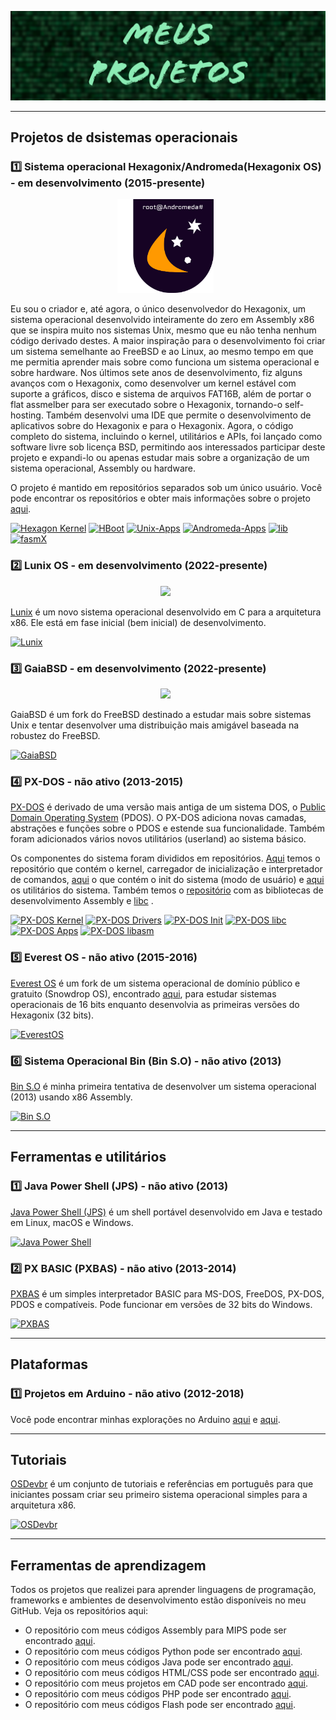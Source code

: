 [![Header](https://raw.githubusercontent.com/felipenlunkes/felipenlunkes/master/projects.pt.png "Header")](https://github.com/felipenlunkes)

<hr>

## Projetos de dsistemas operacionais

### 1️⃣ Sistema operacional Hexagonix/Andromeda(Hexagonix OS) - em desenvolvimento (2015-presente)

<p align='center'>
<a href="https://github.com/hexagonix"><img height="150" src="https://github.com/hexagonix/Doc/blob/main/Img/Hexagonix.png"></a>&nbsp;&nbsp;
</p>

Eu sou o criador e, até agora, o único desenvolvedor do Hexagonix, um sistema operacional desenvolvido inteiramente do zero em Assembly x86 que se inspira muito nos sistemas Unix, mesmo que eu não tenha nenhum código derivado destes. A maior inspiração para o desenvolvimento foi criar um sistema semelhante ao FreeBSD e ao Linux, ao mesmo tempo em que me permitia aprender mais sobre como funciona um sistema operacional e sobre hardware. Nos últimos sete anos de desenvolvimento, fiz alguns avanços com o Hexagonix, como desenvolver um kernel estável com suporte a gráficos, disco e sistema de arquivos FAT16B, além de portar o flat assmelber para ser executado sobre o Hexagonix, tornando-o self-hosting. Também desenvolvi uma IDE que permite o desenvolvimento de aplicativos sobre do Hexagonix e para o Hexagonix. Agora, o código completo do sistema, incluindo o kernel, utilitários e APIs, foi lançado como software livre sob licença BSD, permitindo aos interessados ​​participar deste projeto e expandi-lo ou apenas estudar mais sobre a organização de um sistema operacional, Assembly ou hardware.

O projeto é mantido em repositórios separados sob um único usuário. Você pode encontrar os repositórios e obter mais informações sobre o projeto [aqui](https://github.com/hexagonix/).

[![Hexagon Kernel](https://github-readme-stats.vercel.app/api/pin/?username=Hexagonix&repo=Hexagon&theme=dark)](https://github.com/hexagonix/Hexagon)
[![HBoot](https://github-readme-stats.vercel.app/api/pin/?username=Hexagonix&repo=HBoot&theme=dark)](https://github.com/hexagonix/Hboot)
[![Unix-Apps](https://github-readme-stats.vercel.app/api/pin/?username=Hexagonix&repo=unix-apps&theme=dark)](https://github.com/hexagonix/unix-apps)
[![Andromeda-Apps](https://github-readme-stats.vercel.app/api/pin/?username=Hexagonix&repo=andromeda-apps&theme=dark)](https://github.com/hexagonix/andromeda-apps)
[![lib](https://github-readme-stats.vercel.app/api/pin/?username=Hexagonix&repo=lib&theme=dark)](https://github.com/hexagonix/lib)
[![fasmX](https://github-readme-stats.vercel.app/api/pin/?username=Hexagonix&repo=fasmx&theme=dark)](https://github.com/hexagonix/fasmx)

### 2️⃣ Lunix OS - em desenvolvimento (2022-presente)

<p align='center'>
<a href="https://github.com/felipenlunkes/lunix"><img height="100" src="https://github.com/felipenlunkes/lunix/blob/main/Doc/header.gif"></a>&nbsp;&nbsp;
</p>

[Lunix](http://github.com/felipenlunkes/lunix) é um novo sistema operacional desenvolvido em C para a arquitetura x86. Ele está em fase inicial (bem inicial) de desenvolvimento.

[![Lunix](https://github-readme-stats.vercel.app/api/pin/?username=felipenlunkes&repo=lunix&theme=dark)](https://github.com/felipenlunkes/lunix)

### 3️⃣ GaiaBSD - em desenvolvimento (2022-presente)

<p align='center'>
<a href="https://github.com/felipenlunkes/GaiaBSD"><img height="150" src="https://github.com/simple-icons/simple-icons/blob/develop/icons/freebsd.svg"></a>&nbsp;&nbsp;
</p>

GaiaBSD é um fork do FreeBSD destinado a estudar mais sobre sistemas Unix e tentar desenvolver uma distribuição mais amigável baseada na robustez do FreeBSD.

[![GaiaBSD](https://github-readme-stats.vercel.app/api/pin/?username=felipenlunkes&repo=GaiaBSD&theme=dark)](https://github.com/felipenlunkes/GaiaBSD)

### 4️⃣ PX-DOS - não ativo (2013-2015)

[PX-DOS](https://github.com/felipenlunkes/PX-DOS) é derivado de uma versão mais antiga de um sistema DOS, o [Public Domain Operating System](http://www.pdos.org/) (PDOS). O PX-DOS adiciona novas camadas, abstrações e funções sobre o PDOS e estende sua funcionalidade. Também foram adicionados vários novos utilitários (userland) ao sistema básico.

Os componentes do sistema foram divididos em repositórios. [Aqui](https://github.com/felipenlunkes/PX-DOS) temos o repositório que contém o kernel, carregador de inicialização e interpretador de comandos, [aqui](https://github.com/felipenlunkes/PX-DOS-init) o ​​que contém o init do sistema (modo de usuário) e [aqui](https://github.com/felipenlunkes/PX-DOS-Apps) os utilitários do sistema. Também temos o [repositório](https://github.com/felipenlunkes/PX-DOS-libasm) com as bibliotecas de desenvolvimento Assembly e [libc](https://github.com/felipenlunkes/PX-DOS-libc) .

[![PX-DOS Kernel](https://github-readme-stats.vercel.app/api/pin/?username=felipenlunkes&repo=PX-DOS&theme=dark)](https://github.com/felipenlunkes/PX-DOS)
[![PX-DOS Drivers](https://github-readme-stats.vercel.app/api/pin/?username=felipenlunkes&repo=PX-DOS-Drivers&theme=dark)](https://github.com/felipenlunkes/PX-DOS-Drivers)
[![PX-DOS Init](https://github-readme-stats.vercel.app/api/pin/?username=felipenlunkes&repo=PX-DOS-init&theme=dark)](https://github.com/felipenlunkes/PX-DOS-init)
[![PX-DOS libc](https://github-readme-stats.vercel.app/api/pin/?username=felipenlunkes&repo=PX-DOS-libc&theme=dark)](https://github.com/felipenlunkes/PX-DOS-libc)
[![PX-DOS Apps](https://github-readme-stats.vercel.app/api/pin/?username=felipenlunkes&repo=PX-DOS-Apps&theme=dark)](https://github.com/felipenlunkes/PX-DOS-Apps)
[![PX-DOS libasm](https://github-readme-stats.vercel.app/api/pin/?username=felipenlunkes&repo=PX-DOS-libasm&theme=dark)](https://github.com/felipenlunkes/PX-DOS-libasm)

### 5️⃣ Everest OS - não ativo (2015-2016)

[Everest OS](https://github.com/felipenlunkes/EverestOS) é um fork de um sistema operacional de domínio público e gratuito (Snowdrop OS), encontrado [aqui](http://sebastianmihai.com/snowdrop), para estudar sistemas operacionais de 16 bits enquanto desenvolvia as primeiras versões do Hexagonix (32 bits).

[![EverestOS](https://github-readme-stats.vercel.app/api/pin/?username=felipenlunkes&repo=EverestOS&theme=dark)](https://github.com/felipenlunkes/EverestOS)

### 6️⃣ Sistema Operacional Bin (Bin S.O) - não ativo (2013)

[Bin S.O](https://github.com/felipenlunkes/Bin-S.O) é minha primeira tentativa de desenvolver um sistema operacional (2013) usando x86 Assembly.

[![Bin S.O](https://github-readme-stats.vercel.app/api/pin/?username=felipenlunkes&repo=Bin-S.O&theme=dark)](https://github.com/felipenlunkes/Bin-S.O)

<hr>

## Ferramentas e utilitários

### 1️⃣ Java Power Shell (JPS) - não ativo (2013)

[Java Power Shell (JPS)](https://github.com/felipenlunkes/Java-Power-Shell) é um shell portável desenvolvido em Java e testado em Linux, macOS e Windows.

[![Java Power Shell](https://github-readme-stats.vercel.app/api/pin/?username=felipenlunkes&repo=Java-Power-Shell&theme=dark)](https://github.com/felipenlunkes/Java-Power-Shell)

### 2️⃣ PX BASIC (PXBAS) - não ativo (2013-2014)

[PXBAS](https://github.com/felipenlunkes/PXBAS) é um simples interpretador BASIC para MS-DOS, FreeDOS, PX-DOS, PDOS e compatíveis. Pode funcionar em versões de 32 bits do Windows.

[![PXBAS](https://github-readme-stats.vercel.app/api/pin/?username=felipenlunkes&repo=PXBAS&theme=dark)](https://github.com/felipenlunkes/PXBAS)

<hr>

## Plataformas

### 1️⃣ Projetos em Arduino - não ativo (2012-2018)

Você pode encontrar minhas explorações no Arduino [aqui](https://github.com/felipenlunkes/Arduino-stuff) e [aqui](https://github.com/felipenlunkes/AxiomKernel).

<hr>

## Tutoriais

[OSDevbr](https://github.com/felipenlunkes/osdevbr) é um conjunto de tutoriais e referências em português para que iniciantes possam criar seu primeiro sistema operacional simples para a arquitetura x86.

[![OSDevbr](https://github-readme-stats.vercel.app/api/pin/?username=felipenlunkes&repo=osdevbr&theme=dark)](https://github.com/felipenlunkes/osdevbr)

<hr>

## Ferramentas de aprendizagem

Todos os projetos que realizei para aprender linguagens de programação, frameworks e ambientes de desenvolvimento estão disponíveis no meu GitHub. Veja os repositórios aqui:

* O repositório com meus códigos Assembly para MIPS pode ser encontrado [aqui](https://github.com/felipenlunkes/MIPS-asm).
* O repositório com meus códigos Python pode ser encontrado [aqui](https://github.com/felipenlunkes/learning-Python).
* O repositório com meus códigos Java pode ser encontrado [aqui](https://github.com/felipenlunkes/learning-Java).
* O repositório com meus códigos HTML/CSS pode ser encontrado [aqui](https://github.com/felipenlunkes/learning-HTML-CSS).
* O repositório com meus projetos em CAD pode ser encontrado [aqui](https://github.com/felipenlunkes/learning-CAD).
* O repositório com meus códigos PHP pode ser encontrado [aqui](https://github.com/felipenlunkes/learning-PHP).
* O repositório com meus códigos Flash pode ser encontrado [aqui](https://github.com/felipenlunkes/learning-Flash).